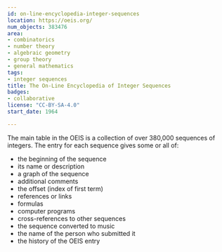 ```yaml
---
id: on-line-encyclopedia-integer-sequences
location: https://oeis.org/
num_objects: 383476
area:
- combinatorics
- number theory
- algebraic geometry
- group theory
- general mathematics
tags:
- integer sequences
title: The On-Line Encyclopedia of Integer Sequences
badges:
- collaborative
license: "CC-BY-SA-4.0"
start_date: 1964

---
```


The main table in the OEIS is a collection of over 380,000 sequences of integers. The entry for each sequence gives some or all of:

 * the beginning of the sequence
 * its name or description
 * a graph of the sequence
 * additional comments
 * the offset (index of first term)
 * references or links
 * formulas
 * computer programs
 * cross-references to other sequences
 * the sequence converted to music
 * the name of the person who submitted it
 * the history of the OEIS entry